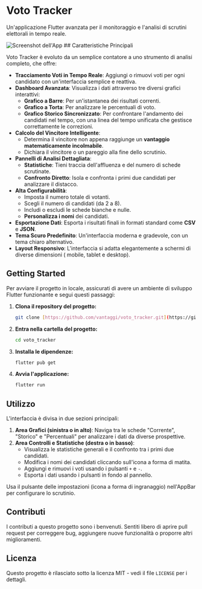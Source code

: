 # Voto Tracker

Un'applicazione Flutter avanzata per il monitoraggio e l'analisi di scrutini elettorali in tempo
reale.

![Screenshot dell'App](https://i.imgur.com/your-screenshot-url.png) ## Caratteristiche Principali

Voto Tracker è evoluto da un semplice contatore a uno strumento di analisi completo, che offre:

- **Tracciamento Voti in Tempo Reale**: Aggiungi o rimuovi voti per ogni candidato con
  un'interfaccia semplice e reattiva.
- **Dashboard Avanzata**: Visualizza i dati attraverso tre diversi grafici interattivi:
    - **Grafico a Barre**: Per un'istantanea dei risultati correnti.
    - **Grafico a Torta**: Per analizzare le percentuali di voto.
    - **Grafico Storico Sincronizzato**: Per confrontare l'andamento dei candidati nel tempo, con
      una linea del tempo unificata che gestisce correttamente le correzioni.
- **Calcolo del Vincitore Intelligente**:
    - Determina il vincitore non appena raggiunge un **vantaggio matematicamente incolmabile**.
    - Dichiara il vincitore o un pareggio alla fine dello scrutinio.
- **Pannelli di Analisi Dettagliata**:
    - **Statistiche**: Tieni traccia dell'affluenza e del numero di schede scrutinate.
    - **Confronto Diretto**: Isola e confronta i primi due candidati per analizzare il distacco.
- **Alta Configurabilità**:
    - Imposta il numero totale di votanti.
    - Scegli il numero di candidati (da 2 a 8).
    - Includi o escludi le schede bianche e nulle.
    - **Personalizza i nomi** dei candidati.
- **Esportazione Dati**: Esporta i risultati finali in formati standard come **CSV** e **JSON**.
- **Tema Scuro Predefinito**: Un'interfaccia moderna e gradevole, con un tema chiaro alternativo.
- **Layout Responsivo**: L'interfaccia si adatta elegantemente a schermi di diverse dimensioni (
  mobile, tablet e desktop).

## Getting Started

Per avviare il progetto in locale, assicurati di avere un ambiente di sviluppo Flutter funzionante e
segui questi passaggi:

1. **Clona il repository del progetto:**
   ```bash
   git clone [https://github.com/vantaggi/voto_tracker.git](https://github.com/vantaggi/voto_tracker.git)
   ```

2. **Entra nella cartella del progetto:**
   ```bash
   cd voto_tracker
   ```

3. **Installa le dipendenze:**
   ```bash
   flutter pub get
   ```

4. **Avvia l'applicazione:**
   ```bash
   flutter run
   ```

## Utilizzo

L'interfaccia è divisa in due sezioni principali:

1. **Area Grafici (sinistra o in alto)**: Naviga tra le schede "Corrente", "Storico" e "Percentuali"
   per analizzare i dati da diverse prospettive.
2. **Area Controlli e Statistiche (destra o in basso)**:
    - Visualizza le statistiche generali e il confronto tra i primi due candidati.
    - Modifica i nomi dei candidati cliccando sull'icona a forma di matita.
    - Aggiungi e rimuovi i voti usando i pulsanti `+` e `-`.
    - Esporta i dati usando i pulsanti in fondo al pannello.

Usa il pulsante delle impostazioni (icona a forma di ingranaggio) nell'AppBar per configurare lo
scrutinio.

## Contributi

I contributi a questo progetto sono i benvenuti. Sentiti libero di aprire pull request per
correggere bug, aggiungere nuove funzionalità o proporre altri miglioramenti.

## Licenza

Questo progetto è rilasciato sotto la licenza MIT - vedi il file `LICENSE` per i dettagli.